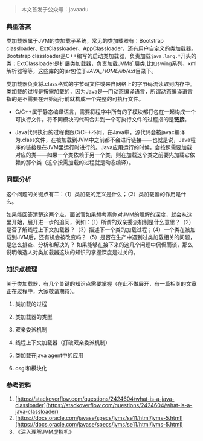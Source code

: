 > 本文首发于公众号：javaadu

### 典型答案 

类加载器属于JVM的类加载子系统，常见的类加载器有：Bootstrap classloader、ExtClassloader、AppClassloader，还有用户自定义的类加载器。Bootstrap classloader是C++编写的启动类加载器，负责加载`java.lang.*`开头的类；ExtClassloader是扩展类加载器，负责加载JVM扩展类,比如swing系列、xml解析器等等，这些库的的jar包位于*JAVA_HOME/lib/ext*目录下。 

类加载器负责将.class格式的字节码文件或来自网络上的字节码流读取到内存中。类加载的过程是按需加载的，因为Java是一门动态编译语言，所谓动态编译语言指的是不需要在开始运行前就构成一个完整的可执行文件。 

- C/C++属于静态编译语言，需要将程序中所有的子模块都打包在一起构成一个可执行文件。将不同模块的代码合并到一个可执行文件的过程指的是**链接**。 

- Java代码执行的过程也跟C/C++不同，在Java中，源代码会被javac编译为.class文件，在被加载到JVM中之前都不会进行链接——也就是说，Java程序的链接是在JVM里运行时进行的。Java应用运行的时候，会按照需要加载对应的类——如果一个类依赖于另一个类，则在加载这个类之前要先加载它依赖的那个类（这个按需加载的过程就是动态编译）。 

### 问题分析 

这个问题的关键点有二：（1）类加载的定义是什么；（2）类加载器的作用是什么。 

如果能回答清楚这两个点，面试官如果想考察你对JVM的理解的深度，就会从这里开始，展开进一步的追问，例如：（1）所谓的双亲委派机制是什么意思？（2）是否了解线程上下文加载器？（3）描述下一个类的加载过程；（4）一个类在被加载到JVM后，还有机会被改变吗？（5）是否在生产中遇到过类加载相关的问题，是怎么排查、分析和解决的？ 如果能够在接下来的这几个问题中侃侃而谈，那么说明候选人对类加载器这块的知识的掌握深度是过关的。

### 知识点梳理 

关于类加载器，有几个关键的知识点需要掌握（在此不做展开，有一篇相关的文章正在过程中，大家敬请期待）。 

1. 类加载的过程 

2. 类加载器的类型 

3. 双亲委派机制 

4. 线程上下文加载器（打破双亲委派机制） 

5. 类加载在java agent中的应用 

6. osgi和模块化 

### 参考资料 

1. [https://stackoverflow.com/questions/2424604/what-is-a-java-classloader](https://stackoverflow.com/questions/2424604/what-is-a-java-classloader) 
2. [https://docs.oracle.com/javase/specs/jvms/se11/html/jvms-5.html](https://docs.oracle.com/javase/specs/jvms/se11/html/jvms-5.html) 
3. 《深入理解JVM虚拟机》 
